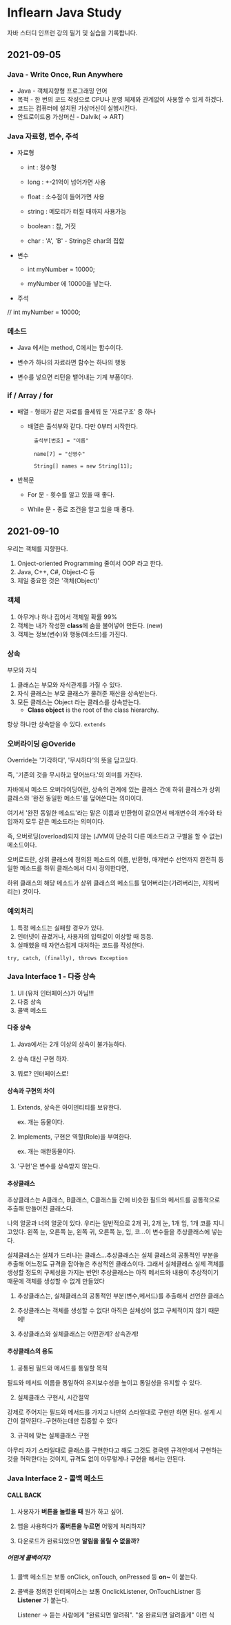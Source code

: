 # Inflearn Java Study
자바 스터디 인프런 강의 필기 및 실습을 기록합니다.

## 2021-09-05
### Java - Write Once, Run Anywhere
+ Java - 객체지향형 프로그래밍 언어
+ 목적 - 한 번의 코드 작성으로 CPU나 운영 체제와 관계없이 사용할 수 있게 
하겠다.
+ 코드는 컴퓨터에 설치된 가상머신이 실행시킨다.
+ 안드로이드용 가상머신 - Dalvik( -> ART)


### Java 자료형, 변수, 주석

+ 자료형

    + int : 정수형

    + long : +-21억이 넘어가면 사용

    + float : 소수점이 들어가면 사용

    + string : 메모리가 터질 때까지 사용가능

    + boolean : 참, 거짓

    + char : 'A', 'B' - String은 char의 집합

+ 변수

    + int myNumber  = 10000;

    + myNumber 에 10000을 넣는다.


+ 주석

// int myNumber  = 10000;

### 메소드

+ Java 에서는 method, C에서는 함수이다.

+ 변수가 하나의 자료라면 함수는 하나의 행동

+ 변수를 넣으면 리턴을 뱉어내는 기계 부품이다.

### if / Array / for

+ 배열 - 형태가 같은 자료를 줄세워 둔 '자료구조' 중 하나

    + 배열은 출석부와 같다. 다만 0부터 시작한다. 

            출석부[번호] = "이름"

            name[7] = "신영수"

            String[] names = new String[11];

+ 반복문

    + For 문 - 횟수를 알고 있을 때 좋다.

    + While 문 - 종료 조건을 알고 있을 때 좋다.

## 2021-09-10

우리는 객체를 지향한다.

1. Onject-oriented Programming 줄여서 OOP 라고 한다.
2. Java, C++, C#, Object-C 등
3. 제일 중요한 것은 '객체(Object)'

### 객체 

1. 아무거나 하나 집어서 객체일 확률 99%
2. 객체는 내가 작성한 **class**에 숨을 불어넣어 만든다. (new)
3. 객체는 정보(변수)와 행동(메소드)를 가진다.

### 상속

부모와 자식

1. 클래스는 부모와 자식관계를 가질 수 있다.
2. 자식 클래스는 부모 클래스가 물려준 재산을 상속받는다.
3. 모든 클래스는 Object 라는 클래스를 상속받는다.
    + **Class object** is the root of the class hierarchy. 

항상 하나만 상속받을 수 있다. 
`extends`

### 오버라이딩 @Overide

Override는 '기각하다', '무시하다'의 뜻을 담고있다. 

즉, '기존의 것을 무시하고 덮어쓰다.'의 의미를 가진다. 

자바에서 메소드 오버라이딩이란, 상속의 관계에 있는 클래스 간에 하위 클래스가 상위 클래스와 '완전 동일한 메소드'를 덮어쓴다는 의미이다. 

여기서 '완전 동일한 메소드'라는 말은 이름과 반환형이 같으면서 매개변수의 개수와 타입까지 모두 같은 메소드라는 의미이다. 

즉, 오버로딩(overload)되지 않는 (JVM이 단순히 다른 메소드라고 구별을 할 수 없는) 메소드이다.

오버로드란, 상위 클래스에 정의된 메소드의 이름, 반환형, 매개변수 선언까지 완전히 동일한 메소드를 하위 클래스에서 다시 정의한다면, 

하위 클래스의 해당 메소드가 상위 클래스의 메소드를 덮어버리는(가려버리는, 지워버리는) 것이다.

### 예외처리

1. 특정 메소드는 실패할 경우가 있다.
2. 인터넷이 끊겼거나, 사용자의 입력값이 이상할 때 등등.
3. 실패했을 때 자연스럽게 대처하는 코드를 작성한다.

`try, catch, (finally), throws Exception`

### Java Interface 1 - 다중 상속

1. UI (유저 인터페이스)가 아님!!!
2. 다중 상속
3. 콜백 메소드


#### 다중 상속

1. Java에서는 2개 이상의 상속이 불가능하다.

2. 상속 대신 구현 하자.

3. 뭐로? 인터페이스로!


#### 상속과 구현의 차이

1. Extends, 상속은 아이덴티티를 보유한다.
    
    ex. 개는 동물이다.

2. Implements, 구현은 역할(Role)을 부여한다.
    
    ex. 개는 애완동물이다.

3. '구현'은 변수를 상속받지 않는다.



#### 추상클래스

추상클래스는 A클래스, B클래스, C클래스들 간에 비슷한 필드와 메서드를 공통적으로 추출해 만들어진 클래스다.

나의 얼굴과 너의 얼굴이 있다. 우리는 일반적으로 2개 귀, 2개 눈, 1개 입, 1개 코를 지니고있다. 왼쪽 눈, 오른쪽 눈, 왼쪽 귀, 오른쪽 눈, 입, 코...이 변수들을 추상클래스에 넣는다.

실체클래스는 실체가 드러나는 클래스...추상클래스는 실체 클래스의 공통적인 부분을 추출해 어느정도 규격을 잡아놓은 추상적인 클래스이다. 그래서 실체클래스 실제 객체를 생성할 정도의 구체성을 가지는 반면! 추상클래스는 아직 메서드와 내용이 추상적이기 때문에 객체를 생성할 수 없게 만들었다

1. 추상클래스는, 실체클래스의 공통적인 부분(변수,메서드)를 추출해서 선언한 클래스

2. 추상클래스는 객체를 생성할 수 없다! 아직은 실체성이 없고 구체적이지 않기 때문에!

3. 추상클래스와 실체클래스는 어떤관계? 상속관계!



#### 추상클래스의 용도

1. 공통된 필드와 메서드를 통일할 목적

필드와 메서드 이름을 통일하여 유지보수성을 높이고 통일성을 유지할 수 있다.

2. 실체클래스 구현시, 시간절약

강제로 주어지는 필드와 메서드를 가지고 나만의 스타일대로 구현만 하면 된다. 설계 시간이 절약된다..구현하는데만 집중할 수 있다

3. 규격에 맞는 실체클래스 구현

아무리 자기 스타일대로 클래스를 구현한다고 해도 그것도 결국엔 규격안에서 구현하는 것을 허락한다는 것이지, 규격도 없이 아무렇게나 구현을 해서는 안된다.

### Java Interface 2 - 콜백 메소드

#### CALL BACK

1. 사용자가 **버튼을 눌렀을 때** 뭔가 하고 싶어.

2. 앱을 사용하다가 **홈버튼을 누르면** 어떻게 처리하지?

3. 다운로드가 완료되었으면 **알림을 울릴 수 없을까?**

##### 어떤게 콜백이지?

1. 콜백 메소드는 보통
    onClick, onTouch, onPressed 등 **on~** 이 붙는다.

2. 콜백을 정의한 인터페이스는 보통
    OnclickListener, OnTouchListner 등 **Listener** 가 붙는다.

    Listener -> 듣는 사람에게 "완료되면 알려줘". "웅 완료되면 알려줄게" 이런 식
